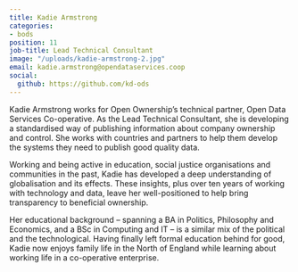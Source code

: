 ```yaml
---
title: Kadie Armstrong
categories:
- bods
position: 11
job-title: Lead Technical Consultant
image: "/uploads/kadie-armstrong-2.jpg"
email: kadie.armstrong@opendataservices.coop
social:
  github: https://github.com/kd-ods
---
```


Kadie Armstrong works for Open Ownership’s technical partner, Open Data Services Co-operative. As the Lead Technical Consultant, she is developing a standardised way of publishing information about company ownership and control. She works with countries and partners to help them develop the systems they need to publish good quality data.

Working and being active in education, social justice organisations and communities in the past, Kadie has developed a deep understanding of globalisation and its effects. These insights, plus over ten years of working with technology and data, leave her well-positioned to help bring transparency to beneficial ownership.

Her educational background – spanning a BA in Politics, Philosophy and Economics, and a BSc in Computing and IT – is a similar mix of the political and the technological. Having finally left formal education behind for good, Kadie now enjoys family life in the North of England while learning about working life in a co-operative enterprise.
